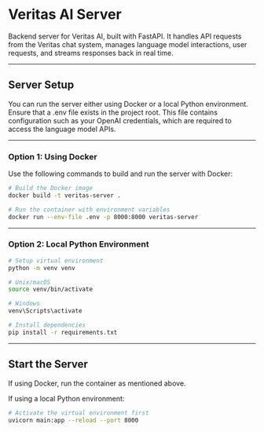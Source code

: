 # Veritas AI Server

Backend server for Veritas AI, built with FastAPI. It handles API requests from the Veritas chat system, manages language model interactions, user requests, and streams responses back in real time.

---

## Server Setup

You can run the server either using Docker or a local Python environment.
Ensure that a .env file exists in the project root. This file contains configuration such as your OpenAI credentials, which are required to access the language model APIs.

---

### Option 1: Using Docker

Use the following commands to build and run the server with Docker:

```bash
# Build the Docker image
docker build -t veritas-server .

# Run the container with environment variables
docker run --env-file .env -p 8000:8000 veritas-server
```

---

### Option 2: Local Python Environment

```bash
# Setup virtual environment
python -m venv venv

# Unix/macOS
source venv/bin/activate

# Windows
venv\Scripts\activate

# Install dependencies
pip install -r requirements.txt
```

---

## Start the Server

If using Docker, run the container as mentioned above.

If using a local Python environment:

```bash
# Activate the virtual environment first
uvicorn main:app --reload --port 8000
```
